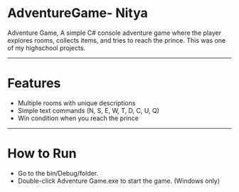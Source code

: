 # AdventureGame- Nitya
Adventure Game, A simple C# console adventure game where the player explores rooms, collects items, and tries to reach the prince. This was one of my highschool projects. 


--- 

# Features
- Multiple rooms with unique descriptions    
- Simple text commands (N, S, E, W, T, D, C, U, Q)  
- Win condition when you reach the prince  

--- 

# How to Run
- Go to the bin/Debug/folder.
- Double-click Adventure Game.exe to start the game. (Windows only)
